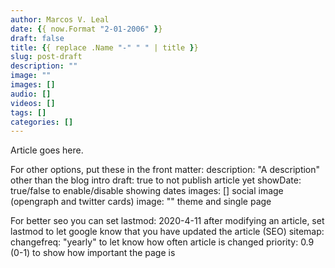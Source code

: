 ```yaml
---
author: Marcos V. Leal
date: {{ now.Format "2-01-2006" }}
draft: false
title: {{ replace .Name "-" " " | title }}
slug: post-draft
description: ""
image: ""
images: []
audio: []
videos: []
tags: []
categories: []
---
```


Article goes here.

For other options, put these in the front matter:
  description:            "A description" other than the blog intro
  draft: true             to not publish article yet
  showDate: true/false    to enable/disable showing dates
  images: []              social image (opengraph and twitter cards)
  image: ""               theme and single page

For better seo you can set
  lastmod: 2020-4-11      after modifying an article, set lastmod to let google know
                          that you have updated the article (SEO)
  sitemap:
    changefreq: "yearly"  to let know how often article is changed
    priority: 0.9         (0-1) to show how important the page is
